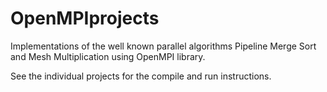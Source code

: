 # OpenMPIprojects
Implementations of the well known parallel algorithms Pipeline Merge Sort and Mesh Multiplication using OpenMPI library.

See the individual projects for the compile and run instructions.
